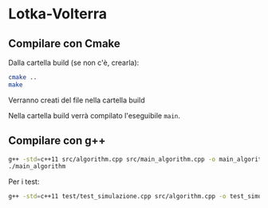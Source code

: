 # Lotka-Volterra

## Compilare con Cmake
Dalla cartella build (se non c'è, crearla):
```bash
cmake ..
make
``` 
Verranno creati del file nella cartella build

Nella cartella build verrà compilato l'eseguibile `main`.

## Compilare con g++

```bash
g++ -std=c++11 src/algorithm.cpp src/main_algorithm.cpp -o main_algorithm
./main_algorithm
``` 

Per i test:
```bash
g++ -std=c++11 test/test_simulazione.cpp src/algorithm.cpp -o test_simulazione
``` 
           